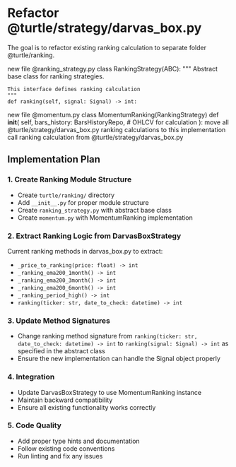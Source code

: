 # Refactor @turtle/strategy/darvas_box.py 
The goal is to refactor existing ranking calculation to 
separate folder @turtle/ranking.

new file @ranking_strategy.py
class RankingStrategy(ABC):
    """
    Abstract base class for ranking strategies.

    This interface defines ranking calculation
    """
    def ranking(self, signal: Signal) -> int:

new file @momentum.py
class MomentumRanking(RankingStrategy)
   def __init__(
        self,
        bars_history: BarsHistoryRepo, # OHLCV for calculation
    ): 
move all @turtle/strategy/darvas_box.py ranking calculations to this implementation
call ranking calculation from @turtle/strategy/darvas_box.py

## Implementation Plan

### 1. Create Ranking Module Structure
- Create `turtle/ranking/` directory
- Add `__init__.py` for proper module structure
- Create `ranking_strategy.py` with abstract base class
- Create `momentum.py` with MomentumRanking implementation

### 2. Extract Ranking Logic from DarvasBoxStrategy
Current ranking methods in darvas_box.py to extract:
- `_price_to_ranking(price: float) -> int`
- `_ranking_ema200_1month() -> int`
- `_ranking_ema200_3month() -> int`
- `_ranking_ema200_6month() -> int`
- `_ranking_period_high() -> int`
- `ranking(ticker: str, date_to_check: datetime) -> int`

### 3. Update Method Signatures
- Change ranking method signature from `ranking(ticker: str, date_to_check: datetime) -> int`
  to `ranking(signal: Signal) -> int` as specified in the abstract class
- Ensure the new implementation can handle the Signal object properly

### 4. Integration
- Update DarvasBoxStrategy to use MomentumRanking instance
- Maintain backward compatibility
- Ensure all existing functionality works correctly

### 5. Code Quality
- Add proper type hints and documentation
- Follow existing code conventions
- Run linting and fix any issues 